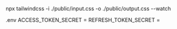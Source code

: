 npx tailwindcss -i ./public/input.css -o ./public/output.css --watch

.env
ACCESS_TOKEN_SECRET = 
REFRESH_TOKEN_SECRET = 